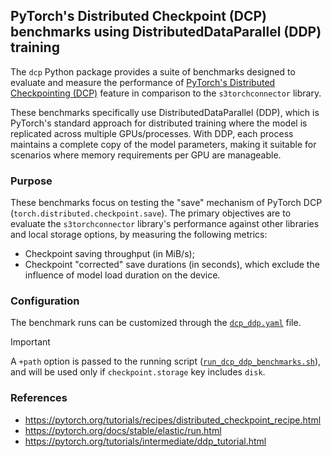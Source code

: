 ## PyTorch's Distributed Checkpoint (DCP) benchmarks using DistributedDataParallel (DDP) training

The `dcp` Python package provides a suite of benchmarks designed to evaluate and measure the performance
of [PyTorch's Distributed Checkpointing (DCP)][DCP] feature in comparison to the `s3torchconnector` library.

These benchmarks specifically use DistributedDataParallel (DDP), which is PyTorch's standard approach 
for distributed training where the model is replicated across multiple GPUs/processes. 
With DDP, each process maintains a complete copy of the model parameters, making it suitable for scenarios 
where memory requirements per GPU are manageable.

### Purpose

These benchmarks focus on testing the "save" mechanism of PyTorch DCP (`torch.distributed.checkpoint.save`). The primary
objectives are to evaluate the `s3torchconnector` library's performance against other libraries and local storage
options, by measuring the following metrics:

- Checkpoint saving throughput (in MiB/s);
- Checkpoint "corrected" save durations (in seconds), which exclude the influence of model load duration on the device.

### Configuration

The benchmark runs can be customized through the [`dcp_ddp.yaml`](../../../conf/dcp_ddp.yaml) file.

> [!IMPORTANT]
> A `+path` option is passed to the running script ([`run_dcp_ddp_benchmarks.sh`](../../../utils/run_dcp_ddp_benchmarks.sh)),
> and will be used only if `checkpoint.storage` key includes `disk`.

### References

- https://pytorch.org/tutorials/recipes/distributed_checkpoint_recipe.html
- https://pytorch.org/docs/stable/elastic/run.html
- https://pytorch.org/tutorials/intermediate/ddp_tutorial.html

[DCP]: https://pytorch.org/docs/stable/distributed.checkpoint.html

[multirun]: https://hydra.cc/docs/tutorials/basic/running_your_app/multi-run/
